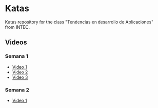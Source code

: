 # Katas

Katas repository for the class "Tendencias en desarrollo de Aplicaciones" from INTEC.

## Videos

### Semana 1

- [Video 1](https://www.youtube.com/watch?v=7fefepyl5mq)
- [Video 2](https://www.youtube.com/watch?v=-diau42ryzg)
- [Video 3](https://youtu.be/d3U6PTWPm7o)

### Semana 2

- [Video 1](https://youtu.be/kAIz3Eu_ssw)
